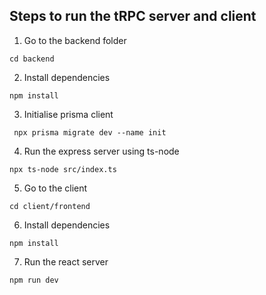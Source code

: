 ## Steps to run the tRPC server and client


1. Go to the backend folder

```
cd backend
```

2. Install dependencies

```
npm install
```

3. Initialise prisma client

```
 npx prisma migrate dev --name init

```


4. Run the express server using ts-node

```
npx ts-node src/index.ts
```


5. Go to the client

```
cd client/frontend
```

6. Install dependencies

```
npm install
```

7. Run the react server

```
npm run dev
```
